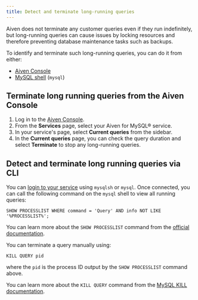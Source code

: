 ```yaml
---
title: Detect and terminate long-running queries
---
```


Aiven does not terminate any customer queries even if they run
indefinitely, but long-running queries can cause issues by locking
resources and therefore preventing database maintenance tasks such as
backups.

To identify and terminate such long-running queries, you can do it from
either:

-   [Aiven Console](https://console.aiven.io)
-   [MySQL shell](/docs/products/mysql/howto/connect-from-cli) (`mysql`)

## Terminate long running queries from the Aiven Console

1.  Log in to the [Aiven Console](https://console.aiven.io/).
2.  From the **Services** page, select your Aiven for MySQL® service.
3.  In your service's page, select **Current queries** from the
    sidebar.
4.  In the **Current queries** page, you can check the query duration
    and select **Terminate** to stop any long-running queries.

## Detect and terminate long running queries via CLI

You can
[login to your service](/docs/products/mysql/howto/connect-from-cli) using `mysqlsh` or `mysql`. Once connected, you can call the
following command on the `mysql` shell to view all running queries:

``` shell
SHOW PROCESSLIST WHERE command = 'Query' AND info NOT LIKE '%PROCESSLIST%';
```

You can learn more about the `SHOW PROCESSLIST` command from the
[official
documentation](https://dev.mysql.com/doc/refman/8.0/en/show-processlist.html).

You can terminate a query manually using:

``` shell
KILL QUERY pid
```

where the `pid` is the process ID output by the `SHOW PROCESSLIST`
command above.

You can learn more about the `KILL QUERY` command from the [MySQL KILL
documentation](https://dev.mysql.com/doc/refman/8.0/en/kill.html).
